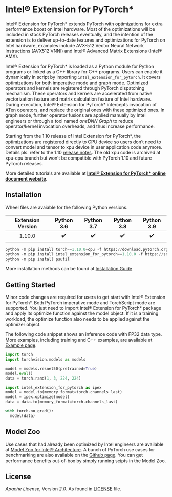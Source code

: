# Intel® Extension for PyTorch\*

Intel® Extension for PyTorch\* extends PyTorch with optimizations for extra performance boost on Intel hardware. Most of the optimizations will be included in stock PyTorch releases eventually, and the intention of the extension is to deliver up-to-date features and optimizations for PyTorch on Intel hardware, examples include AVX-512 Vector Neural Network Instructions (AVX512 VNNI) and Intel® Advanced Matrix Extensions (Intel® AMX).

Intel® Extension for PyTorch\* is loaded as a Python module for Python programs or linked as a C++ library for C++ programs. Users can enable it dynamically in script by importing `intel_extension_for_pytorch`. It covers optimizations for both imperative mode and graph mode. Optimized operators and kernels are registered through PyTorch dispatching mechanism. These operators and kernels are accelerated from native vectorization feature and matrix calculation feature of Intel hardware. During execution, Intel® Extension for PyTorch\* intercepts invocation of ATen operators, and replace the original ones with these optimized ones. In graph mode, further operator fusions are applied manually by Intel engineers or through a tool named *oneDNN Graph* to reduce operator/kernel invocation overheads, and thus increase performance.

Starting from the 1.10 release of Intel Extension for PyTorch*, the optimizations are registered directly to CPU device so users don’t need to convert model and tensor to xpu device in user application code anymore. Details pls. refer to the 1.10 [release notes](https://intel.github.io/intel-extension-for-pytorch/tutorials/releases.html#highlights). The old xpu code is archived at xpu-cpu branch but won’t be compatible with PyTorch 1.10 and future PyTorch releases.

More detailed tutorials are available at [**Intel® Extension for PyTorch\* online document website**](https://intel.github.io/intel-extension-for-pytorch/).

## Installation

Wheel files are avaiable for the following Python versions.

| Extension Version | Python 3.6 | Python 3.7 | Python 3.8 | Python 3.9 |
| :--: | :--: | :--: | :--: | :--: |
| 1.10.0 | ✔️ | ✔️ | ✔️ | ✔️ |

```python
python -m pip install torch==1.10.0+cpu -f https://download.pytorch.org/whl/cpu/torch_stable.html
python -m pip install intel_extension_for_pytorch==1.10.0 -f https://software.intel.com/ipex-whl-stable
python -m pip install psutil
```

More installation methods can be found at [Installation Guide](https://intel.github.io/intel-extension-for-pytorch/tutorials/installation.html)

## Getting Started

Minor code changes are required for users to get start with Intel® Extension for PyTorch\*. Both PyTorch imperative mode and TorchScript mode are supported. You just need to import Intel® Extension for PyTorch\* package and apply its optimize function against the model object. If it is a training workload, the optimize function also needs to be applied against the optimizer object.

The following code snippet shows an inference code with FP32 data type. More examples, including training and C++ examples, are available at [Example page](https://intel.github.io/intel-extension-for-pytorch/tutorials/examples.html).

```python
import torch
import torchvision.models as models

model = models.resnet50(pretrained=True)
model.eval()
data = torch.rand(1, 3, 224, 224)

import intel_extension_for_pytorch as ipex
model = model.to(memory_format=torch.channels_last)
model = ipex.optimize(model)
data = data.to(memory_format=torch.channels_last)

with torch.no_grad():
  model(data)
```

## Model Zoo

Use cases that had already been optimized by Intel engineers are available at [Model Zoo for Intel® Architecture](https://github.com/IntelAI/models/tree/pytorch-r1.10-models). A bunch of PyTorch use cases for benchmarking are also available on the [Github page](https://github.com/IntelAI/models/tree/pytorch-r1.10-models/benchmarks#pytorch-use-cases). You can get performance benefits out-of-box by simply running scipts in the Model Zoo.

## License

_Apache License_, Version _2.0_. As found in [LICENSE](https://github.com/intel/intel-extension-for-pytorch/blob/master/LICENSE.txt) file.
